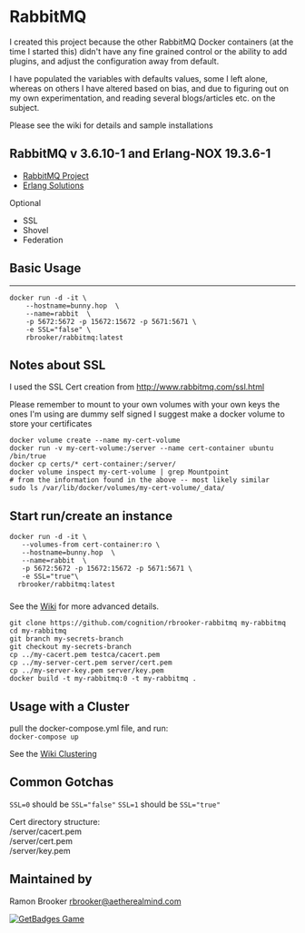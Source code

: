# RabbitMQ

I created this project because the other RabbitMQ Docker containers (at the time I started this) didn't have any fine grained control or the ability to add plugins, and adjust the configuration away from default.

I have populated the variables with defaults values, some I left alone, whereas on others I have altered based on bias, and due to figuring out on my own experimentation, and reading several blogs/articles etc. on the subject.

Please see the wiki for details and sample installations

## RabbitMQ v 3.6.10-1 and Erlang-NOX 19.3.6-1

- [RabbitMQ Project](http://www.rabbitmq.com/download.html)
- [Erlang Solutions](https://www.erlang-solutions.com/resources/download.html)

Optional

- SSL
- Shovel
- Federation

## Basic Usage

--------------------------------------------------------------------------------

```
docker run -d -it \
    --hostname=bunny.hop  \
    --name=rabbit  \
    -p 5672:5672 -p 15672:15672 -p 5671:5671 \
    -e SSL="false" \
    rbrooker/rabbitmq:latest
```

## Notes about SSL

I used the SSL Cert creation from <http://www.rabbitmq.com/ssl.html>

Please remember to mount to your own volumes with your own keys the ones I'm using are dummy self signed I suggest make a docker volume to store your certificates

```
docker volume create --name my-cert-volume
docker run -v my-cert-volume:/server --name cert-container ubuntu /bin/true
docker cp certs/* cert-container:/server/
docker volume inspect my-cert-volume | grep Mountpoint
# from the information found in the above -- most likely similar
sudo ls /var/lib/docker/volumes/my-cert-volume/_data/
```

## Start run/create an instance

```
docker run -d -it \
   --volumes-from cert-container:ro \
   --hostname=bunny.hop  \
   --name=rabbit  \
   -p 5672:5672 -p 15672:15672 -p 5671:5671 \
   -e SSL="true"\
  rbrooker/rabbitmq:latest
```

###

See the [Wiki](https://github.com/cognition/rbrooker-rabbitmq/wiki) for more advanced details.

```
git clone https://github.com/cognition/rbrooker-rabbitmq my-rabbitmq
cd my-rabbitmq
git branch my-secrets-branch
git checkout my-secrets-branch
cp ../my-cacert.pem testca/cacert.pem
cp ../my-server-cert.pem server/cert.pem
cp ../my-server-key.pem server/key.pem
docker build -t my-rabbitmq:0 -t my-rabbitmq .
```

## Usage with a Cluster

pull the docker-compose.yml file, and run:<br>
`docker-compose up`

See the [Wiki Clustering](https://github.com/cognition/rbrooker-rabbitmq/wiki/Clustering)

## Common Gotchas

`SSL=0` should be `SSL="false"` `SSL=1` should be `SSL="true"`

Cert directory structure:<br>
/server/cacert.pem<br>
/server/cert.pem<br>
/server/key.pem

## Maintained by

Ramon Brooker [rbrooker@aetherealmind.com](mailto:rbrooker@aetherealmind.com)

[![GetBadges Game](https://cognition-rbrooker-rabbitmq.getbadges.io/shield/company/cognition-rbrooker-rabbitmq/user/5992)](https://cognition-rbrooker-rabbitmq.getbadges.io/?ref=shield-player)
